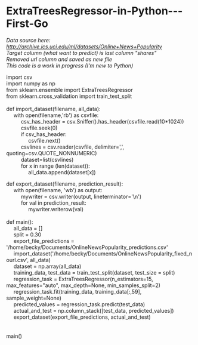 # ExtraTreesRegressor-in-Python---First-Go

<i>Data source here: http://archive.ics.uci.edu/ml/datasets/Online+News+Popularity</i><br>
<i>Target column (what want to predict) is last column "shares"</i><br>
<i>Removed url column and saved as new file</i><br>
<i>This code is a work in progress (I'm new to Python)</i><br>

import csv<br>
import numpy as np<br>
from sklearn.ensemble import ExtraTreesRegressor<br>
from sklearn.cross_validation import train_test_split<br>
<br>
def import_dataset(filename, all_data):<br>
&nbsp;&nbsp;&nbsp;&nbsp;&nbsp;with open(filename,'rb') as csvfile:<br>
&nbsp;&nbsp;&nbsp;&nbsp;&nbsp;&nbsp;&nbsp;&nbsp;&nbsp;&nbsp;csv_has_header = csv.Sniffer().has_header(csvfile.read(10*1024))<br>
&nbsp;&nbsp;&nbsp;&nbsp;&nbsp;&nbsp;&nbsp;&nbsp;&nbsp;&nbsp;csvfile.seek(0)<br>
&nbsp;&nbsp;&nbsp;&nbsp;&nbsp;&nbsp;&nbsp;&nbsp;&nbsp;&nbsp;if csv_has_header:<br>
&nbsp;&nbsp;&nbsp;&nbsp;&nbsp;&nbsp;&nbsp;&nbsp;&nbsp;&nbsp;&nbsp;&nbsp;&nbsp;&nbsp;&nbsp;csvfile.next()<br>
&nbsp;&nbsp;&nbsp;&nbsp;&nbsp;&nbsp;&nbsp;&nbsp;&nbsp;&nbsp;csvlines = csv.reader(csvfile, delimiter=',', quoting=csv.QUOTE_NONNUMERIC)<br>
&nbsp;&nbsp;&nbsp;&nbsp;&nbsp;&nbsp;&nbsp;&nbsp;&nbsp;&nbsp;dataset=list(csvlines)<br>
&nbsp;&nbsp;&nbsp;&nbsp;&nbsp;&nbsp;&nbsp;&nbsp;&nbsp;&nbsp;for x in range (len(dataset)):<br>
&nbsp;&nbsp;&nbsp;&nbsp;&nbsp;&nbsp;&nbsp;&nbsp;&nbsp;&nbsp;&nbsp;&nbsp;&nbsp;&nbsp;&nbsp;all_data.append(dataset[x])<br>

def export_dataset(filename, prediction_result):<br>
&nbsp;&nbsp;&nbsp;&nbsp;&nbsp;with open(filename, 'wb') as output:<br>
	&nbsp;&nbsp;&nbsp;&nbsp;&nbsp;&nbsp;&nbsp;&nbsp;&nbsp;&nbsp;mywriter = csv.writer(output, lineterminator='\n')<br>
&nbsp;&nbsp;&nbsp;&nbsp;&nbsp;&nbsp;&nbsp;&nbsp;&nbsp;&nbsp;for val in prediction_result:<br>
&nbsp;&nbsp;&nbsp;&nbsp;&nbsp;&nbsp;&nbsp;&nbsp;&nbsp;&nbsp;&nbsp;&nbsp;&nbsp;&nbsp;&nbsp;mywriter.writerow(val)<br>
<br>
def main():<br>
&nbsp;&nbsp;&nbsp;&nbsp;&nbsp;all_data = []<br>
&nbsp;&nbsp;&nbsp;&nbsp;&nbsp;split = 0.30<br>
&nbsp;&nbsp;&nbsp;&nbsp;&nbsp;export_file_predictions = '/home/becky/Documents/OnlineNewsPopularity_predictions.csv'<br>
&nbsp;&nbsp;&nbsp;&nbsp;&nbsp;import_dataset('/home/becky/Documents/OnlineNewsPopularity_fixed_nourl.csv', all_data)<br>
&nbsp;&nbsp;&nbsp;&nbsp;&nbsp;dataset = np.array(all_data)<br>
&nbsp;&nbsp;&nbsp;&nbsp;&nbsp;training_data, test_data = train_test_split(dataset, test_size = split)<br>
&nbsp;&nbsp;&nbsp;&nbsp;&nbsp;regression_task = ExtraTreesRegressor(n_estimators=15, max_features="auto", max_depth=None, min_samples_split=2)<br>
&nbsp;&nbsp;&nbsp;&nbsp;&nbsp;regression_task.fit(training_data, training_data[:,59], sample_weight=None)<br>
&nbsp;&nbsp;&nbsp;&nbsp;&nbsp;predicted_values = regression_task.predict(test_data)<br>
&nbsp;&nbsp;&nbsp;&nbsp;&nbsp;actual_and_test = np.column_stack([test_data, predicted_values])<br>
&nbsp;&nbsp;&nbsp;&nbsp;&nbsp;export_dataset(export_file_predictions, actual_and_test)<br>
<br>	
main()
